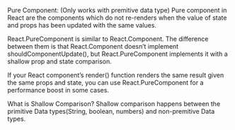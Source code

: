 Pure Component: (Only works with premitive data type)
    Pure component in React are the components which do not re-renders when the value of state and props has been updated with the same values.

React.PureComponent is similar to React.Component. The difference between them is that React.Component doesn’t implement shouldComponentUpdate(), but React.PureComponent implements it with a shallow prop and state comparison.

If your React component’s render() function renders the same result given the same props and state, you can use React.PureComponent for a performance boost in some cases.

What is Shallow Comparison?
Shallow comparison happens between the primitive Data types(String, boolean, numbers) and non-premitive Data types.